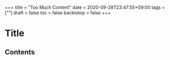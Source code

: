 +++
title = "Too Much Content"
date = 2020-09-28T23:47:55+09:00
tags = [""]
draft = false
toc = false
backtotop = false
+++

# Title

<!-- toc -->

## Contents